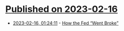 # [Published on 2023-02-16](index.md)

* [2023-02-16, 01:24:11](https://news.ycombinator.com/item?id=34813681) - [How the Fed “Went Broke”](https://www.lynalden.com/broke-federal-reserve/)
